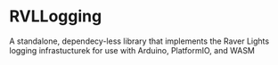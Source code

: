 # RVLLogging
A standalone, dependecy-less library that implements the Raver Lights logging infrastucturek for use with Arduino, PlatformIO, and WASM

